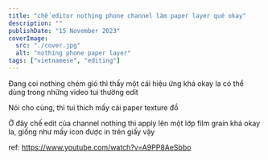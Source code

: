 ```yaml
---
title: "chế editor nothing phone channel làm paper layer qué okay"
description: ""
publishDate: "15 November 2023"
coverImage:
  src: "./cover.jpg"
  alt: "nothing phone paper layer"
tags: ["vietnamese", "editing"]
---
```


Đang coi nothing chém gió thì thấy một cái hiệu ứng khá okay la có thể dùng trong những video tui thường edit

Nói cho cùng, thì tui thích mấy cái paper texture đồ

Ở đây chế edit của channel nothing thì apply lên một lớp film grain khá okay la, giống như mấy icon được in trên giấy vậy

ref: https://www.youtube.com/watch?v=A9PP8AeSbbo
